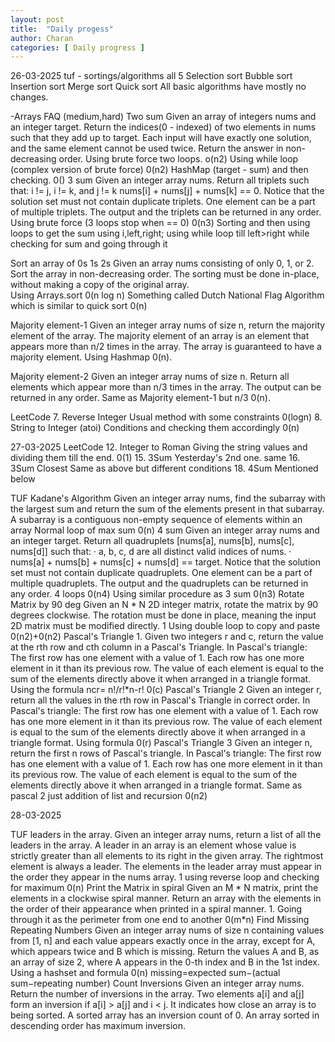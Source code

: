 ```yaml
---
layout: post
title:  "Daily progess"
author: Charan 
categories: [ Daily progress ]
---
```


26-03-2025
tuf -  sortings/algorithms all 5 
Selection sort
Bubble sort
Insertion sort
Merge sort
Quick sort 
All basic algorithms have mostly no changes.

-Arrays FAQ (medium,hard)
Two sum
 Given an array of integers nums and an integer target. Return the indices(0 - indexed) of two elements in nums such that they add up to target.
Each input will have exactly one solution, and the same element cannot be used twice. Return the answer in non-decreasing order.
  Using brute force two loops. o(n2)
  Using while loop (complex version of brute force) 0(n2)
  HashMap (target - sum) and then checking. 0()
3 sum 
  Given an integer array nums. Return all triplets such that:
i != j, i != k, and j != k
nums[i] + nums[j] + nums[k] == 0.
Notice that the solution set must not contain duplicate triplets. One  element can be a part of multiple triplets. The output and the triplets can be returned in any order.
Using brute force (3 loops stop when == 0)  0(n3)
Sorting and then using loops to get the sum using i,left,right; using while loop till left>right while checking for sum and going through it 

Sort an array of 0s 1s 2s
Given an array nums consisting of only 0, 1, or 2. Sort the array in non-decreasing order. The sorting must be done in-place, without making a copy of the original array.   
 Using Arrays.sort 0(n log n)
Something called Dutch National Flag Algorithm which is similar to quick sort  0(n)

Majority element-1
Given an integer array nums of size n, return the majority element of the array.
The majority element of an array is an element that appears more than n/2 times in the array. The array is guaranteed to have a majority element.
Using Hashmap 0(n).

Majority element-2
Given an integer array nums of size n. Return all elements which appear more than n/3 times in the array. The output can be returned in any order.
  Same as Majority element-1 but n/3 0(n).

LeetCode 
7. Reverse Integer
Usual method with some constraints 0(logn)
8. String to Integer (atoi)
 Conditions and checking them accordingly 0(n)

27-03-2025
LeetCode 
12. Integer to Roman
Giving the string values and dividing them till the end. 0(1)
15. 3Sum
Yesterday's 2nd one. same
16. 3Sum Closest
 Same as above but different conditions
18. 4Sum
Mentioned below


TUF 
Kadane's Algorithm
 Given an integer array nums, find the subarray with the largest sum and return the sum of the elements present in that subarray.
A subarray is a contiguous non-empty sequence of elements within an array
 Normal loop of max sum 0(n) 
4 sum
     Given an integer array nums and an integer target. Return all quadruplets [nums[a], nums[b], nums[c], nums[d]] such that:
·      a, b, c, d are all distinct valid indices of nums.
·      nums[a] + nums[b] + nums[c] + nums[d] == target.
Notice that the solution set must not contain duplicate quadruplets. One element can be a part of multiple quadruplets. The output and the quadruplets can be returned in any order.
 4 loops 0(n4)
Using similar procedure as 3 sum 0(n3)
Rotate Matrix by 90 deg
Given an N * N 2D integer matrix, rotate the matrix by 90 degrees clockwise.
The rotation must be done in place, meaning the input 2D matrix must be modified directly.
   1 Using double loop to copy and paste 0(n2)+0(n2)
Pascal's Triangle 1.
 Given two integers r and c, return the value at the rth row and cth column in a Pascal's Triangle.
        In Pascal's triangle:
The first row has one element with a value of 1.
Each row has one more element in it than its previous row.
The value of each element is equal to the sum of the elements directly above it when arranged in a triangle format.
Using the formula ncr= n!/r!*n-r!   0(c)
Pascal's Triangle 2
 Given an integer r, return all the values in the rth row in Pascal's Triangle in correct order.
In Pascal's triangle:
The first row has one element with a value of 1.
Each row has one more element in it than its previous row.
The value of each element is equal to the sum of the elements directly above it when arranged in a triangle format.
Using formula 0(r)
Pascal's Triangle 3
Given an integer n, return the first n rows of Pascal's triangle.
In Pascal's triangle:
The first row has one element with a value of 1.
Each row has one more element in it than its previous row.
The value of each element is equal to the sum of the elements directly above it when arranged in a triangle format.
 Same as pascal 2 just addition of list and recursion 0(n2)
  
   
28-03-2025

TUF
 leaders in the array.
  Given an integer array nums, return a list of all the leaders in the array.
A leader in an array is an element whose value is strictly greater than all elements to its right in the given array. The rightmost element is always a leader. The elements in the leader array must appear in the order they appear in the nums array.
  1 using reverse loop and checking for maximum 0(n)
Print the Matrix in spiral 
 Given an M * N matrix, print the elements in a clockwise spiral manner. Return an array with the elements in the order of their appearance when printed in a spiral manner.
                          1. Going through it as the perimeter from one end to another 0(m*n)
Find Missing Repeating Numbers
 Given an integer array nums of size n containing values from [1, n] and each value appears exactly once in the array, except for A, which appears twice and B which is missing.
Return the values A and B, as an array of size 2, where A appears in the 0-th index and B in the 1st index.
Using a hashset and formula 0(n) missing=expected sum−(actual sum−repeating number)
Count Inversions
Given an integer array nums. Return the number of inversions in the array.
Two elements a[i] and a[j] form an inversion if a[i] > a[j] and i < j.
It indicates how close an array is to being sorted.
A sorted array has an inversion count of 0.
An array sorted in descending order has maximum inversion.
